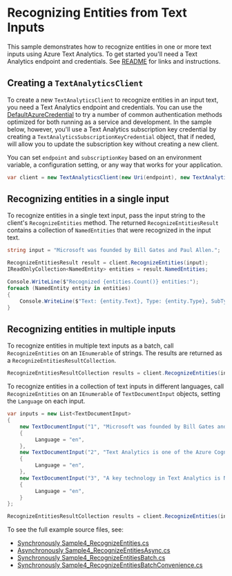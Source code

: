 # Recognizing Entities from Text Inputs
This sample demonstrates how to recognize entities in one or more text inputs using Azure Text Analytics.  To get started you'll need a Text Analytics endpoint and credentials.  See [README](../README.md) for links and instructions.

## Creating a `TextAnalyticsClient`

To create a new `TextAnalyticsClient` to recognize entities in an input text, you need a Text Analytics endpoint and credentials.  You can use the [DefaultAzureCredential][DefaultAzureCredential] to try a number of common authentication methods optimized for both running as a service and development.  In the sample below, however, you'll use a Text Analytics subscription key credential by creating a `TextAnalyticsSubscriptionKeyCredential` object, that if neded, will allow you to update the subscription key without creating a new client.

You can set `endpoint` and `subscriptionKey` based on an environment variable, a configuration setting, or any way that works for your application.

```C# Snippet:TextAnalyticsSample4CreateClient
var client = new TextAnalyticsClient(new Uri(endpoint), new TextAnalyticsSubscriptionKeyCredential(subscriptionKey));
```

## Recognizing entities in a single input

To recognize entities in a single text input, pass the input string to the client's `RecognizeEntities` method.  The returned `RecognizeEntitiesResult` contains a collection of `NamedEntities` that were recognized in the input text.

```C# Snippet:RecognizeEntities
string input = "Microsoft was founded by Bill Gates and Paul Allen.";

RecognizeEntitiesResult result = client.RecognizeEntities(input);
IReadOnlyCollection<NamedEntity> entities = result.NamedEntities;

Console.WriteLine($"Recognized {entities.Count()} entities:");
foreach (NamedEntity entity in entities)
{
    Console.WriteLine($"Text: {entity.Text}, Type: {entity.Type}, SubType: {entity.SubType ?? "N/A"}, Score: {entity.Score}, Offset: {entity.Offset}, Length: {entity.Length}");
}
```

## Recognizing entities in multiple inputs

To recognize entities in multiple text inputs as a batch, call `RecognizeEntities` on an `IEnumerable` of strings.  The results are returned as a `RecognizeEntitiesResultCollection`.

```C# Snippet:TextAnalyticsSample4RecognizeEntitiesConvenience
RecognizeEntitiesResultCollection results = client.RecognizeEntities(inputs);
```

To recognize entities in a collection of text inputs in different languages, call `RecognizeEntities` on an `IEnumerable` of `TextDocumentInput` objects, setting the `Language` on each input.

```C# Snippet:TextAnalyticsSample4RecognizeEntitiesBatch
var inputs = new List<TextDocumentInput>
{
    new TextDocumentInput("1", "Microsoft was founded by Bill Gates and Paul Allen.")
    {
         Language = "en",
    },
    new TextDocumentInput("2", "Text Analytics is one of the Azure Cognitive Services.")
    {
         Language = "en",
    },
    new TextDocumentInput("3", "A key technology in Text Analytics is Named Entity Recognition (NER).")
    {
         Language = "en",
    }
};

RecognizeEntitiesResultCollection results = client.RecognizeEntities(inputs, new TextAnalyticsRequestOptions { IncludeStatistics = true });
```

To see the full example source files, see:

* [Synchronously Sample4_RecognizeEntities.cs](../tests/samples/Sample4_RecognizeEntities.cs)
* [Asynchronously Sample4_RecognizeEntitiesAsync.cs](../tests/samples/Sample4_RecognizeEntitiesAsync.cs)
* [Synchronously Sample4_RecognizeEntitiesBatch.cs](../tests/samples/Sample4_RecognizeEntitiesBatch.cs)
* [Synchronously Sample4_RecognizeEntitiesBatchConvenience.cs](../tests/samples/Sample4_RecognizeEntitiesBatchConvenience.cs)

[DefaultAzureCredential]: ../../../identity/Azure.Identity/README.md